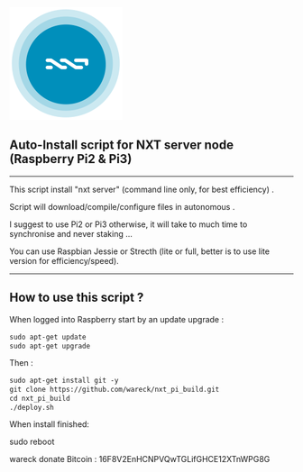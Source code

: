 ![](https://raw.githubusercontent.com/wareck/nxt_pi_build/master/.docs/logo-nxt-rond.png)

## Auto-Install script for NXT server node (Raspberry Pi2 & Pi3) ##

----------
This script install "nxt server" (command line only, for best efficiency) .

Script will download/compile/configure files in autonomous .

I suggest to use Pi2 or Pi3 otherwise, it will take to much time to synchronise and never staking ...

You can use Raspbian Jessie or Strecth (lite or full, better is to use lite version for efficiency/speed).

----------

## How to use this script ? ##

When logged into Raspberry start by an update upgrade :

    sudo apt-get update
    sudo apt-get upgrade

Then :

    sudo apt-get install git -y
    git clone https://github.com/wareck/nxt_pi_build.git
    cd nxt_pi_build
    ./deploy.sh

When install finished:

   sudo reboot

wareck
donate Bitcoin :  16F8V2EnHCNPVQwTGLifGHCE12XTnWPG8G
